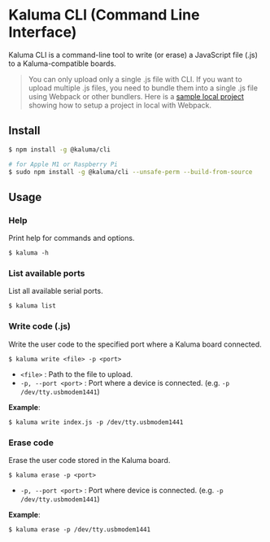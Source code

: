 # Kaluma CLI (Command Line Interface)

Kaluma CLI is a command-line tool to write (or erase) a JavaScript file (.js) to a Kaluma-compatible boards.

> You can only upload only a single .js file with CLI. If you want to upload multiple .js files, you need to bundle them into a single .js file using Webpack or other bundlers. Here is a [sample local project](https://github.com/kaluma-project/local-project-sample) showing how to setup a project in local with Webpack.

## Install

```sh
$ npm install -g @kaluma/cli

# for Apple M1 or Raspberry Pi
$ sudo npm install -g @kaluma/cli --unsafe-perm --build-from-source
```

## Usage

### Help

Print help for commands and options.

```
$ kaluma -h
```

### List available ports

List all available serial ports.

```
$ kaluma list
```

### Write code (.js)

Write the user code to the specified port where a Kaluma board connected.

```
$ kaluma write <file> -p <port>
```

* `<file>` : Path to the file to upload.
* `-p, --port <port>` : Port where a device is connected. (e.g. `-p /dev/tty.usbmodem1441`)

__Example__:

```
$ kaluma write index.js -p /dev/tty.usbmodem1441
```

### Erase code

Erase the user code stored in the Kaluma board.

```
$ kaluma erase -p <port>
```

* `-p, --port <port>` : Port where device is connected. (e.g. `-p /dev/tty.usbmodem1441`)

__Example__:

```
$ kaluma erase -p /dev/tty.usbmodem1441
```
